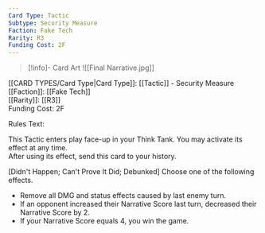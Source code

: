 ```yaml
---
Card Type: Tactic
Subtype: Security Measure
Faction: Fake Tech
Rarity: R3
Funding Cost: 2F
---
```

> [!info]- Card Art
> ![[Final Narrative.jpg]]

[[CARD TYPES/Card Type|Card Type]]: [[Tactic]] - Security Measure  
[[Faction]]: [[Fake Tech]]  
[[Rarity]]: [[R3]]  
Funding Cost: 2F  

Rules Text:  

This Tactic enters play face-up in your Think Tank. You may activate its effect at any time.  
After using its effect, send this card to your history.  

[Didn't Happen; Can't Prove It Did; Debunked] Choose one of the following effects.  
- Remove all DMG and status effects caused by last enemy turn.  
- If an opponent increased their Narrative Score last turn, decreased their Narrative Score by 2.  
- If your Narrative Score equals 4, you win the game.  